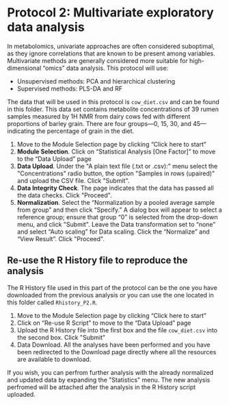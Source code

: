 # Protocol 2: Multivariate exploratory data analysis

In metabolomics, univariate approaches are often considered suboptimal, as they ignore correlations that are known to be present among variables. Multivariate methods are generally considered more suitable for high-dimensional “omics” data analysis. This protocol will use:

- Unsupervised methods: PCA and hierarchical clustering
- Supervised methods: PLS-DA and RF

The data that will be used in this protocol is `cow_diet.csv` and can be found in this folder. This data set contains metabolite concentrations of 39 rumen samples measured by 1H NMR from dairy cows fed with different proportions of barley grain. There are four groups—0, 15, 30, and 45—indicating the percentage of grain in the diet.

1.	Move to the Module Selection page by clicking “Click here to start”
2.	**Module Selection**. Click on “Statistical Analysis [One Factor]” to move to the “Data Upload” page
3. **Data Upload**. Under the "A plain text file (.txt or .csv):" menu select the "Concentrations" radio button, the option "Samples in rows (upaired)" and upload the CSV file. Click "Submit".
4. **Data Integrity Check**. The page indicates that the data has passed all the data checks. Click "Proceed".
5. **Normalization**. Select the “Normalization by a pooled average sample from group” and then click “Specify.” A dialog box will appear to select a reference group; ensure that group “0” is selected from the drop-down menu, and click "Submit". Leave the Data transformation set to “none” and select “Auto scaling” for Data scaling. Click the “Normalize” and “View Result”. Click "Proceed". 




## Re-use the R History file to reproduce the analysis

The R History file used in this part of the protocol can be the one you have downloaded from the previous analysis or you can use the one located in this folder called `Rhistory_P2.R`.

1.	Move to the Module Selection page by clicking “Click here to start”
2.	Click on “Re-use R Script” to move to the “Data Upload” page
3.	Upload the R History file into the first box and the file `cow_diet.csv` into the second box. Click "Submit"
4.	Data Download. All the analyses have been performed and you have been redirected to the Download page directly where all the resources are available to download.

If you wish, you can perfrom further analysis with the already normalized and updated data by expanding the "Statistics" menu. The new analysis perfromed will be attached after the analysis in the R History script uploaded.
